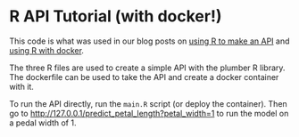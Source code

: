 # R API Tutorial (with docker!)

This code is what was used in our blog posts on [using R to make an API](https://medium.com/@heathernolis/r-can-api-c184951a24a3) and [using R with docker](https://medium.com/@skyetetra/using-docker-to-deploy-an-r-plumber-api-863ccf91516d).

The three R files are used to create a simple API with the plumber R library. The dockerfile can be used to take the API and create a docker container with it.

To run the API directly, run the `main.R` script (or deploy the container). Then go to http://127.0.0.1/predict_petal_length?petal_width=1 to run the model on a pedal width of 1.
